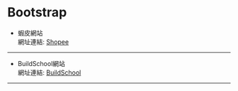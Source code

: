 # Bootstrap  
* 蝦皮網站   
網址連結:
[Shopee](https://2018buildschool.azurewebsites.net/Bootstrap/shopee.html)  
---

* BuildSchool網站   
網址連結:
[BuildSchool](https://2018buildschool.azurewebsites.net/Bootstrap/build%20school.html)  
---



 

